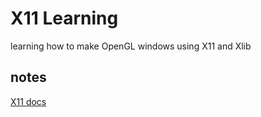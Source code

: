 # X11 Learning
learning how to make OpenGL windows using X11 and Xlib

## notes
[X11 docs](https://www.x.org/releases/X11R7.7/doc/libX11/libX11/libX11.html)